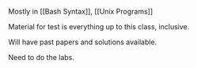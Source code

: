 Mostly in [[Bash Syntax]], [[Unix Programs]]

Material for test is everything up to this class, inclusive.

Will have past papers and solutions available.

Need to do the labs.
